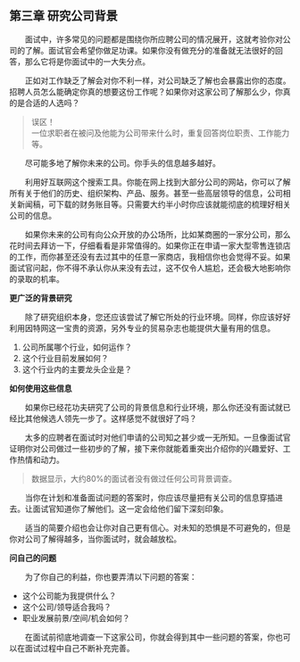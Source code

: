 ## 第三章 研究公司背景

&emsp;&emsp;面试中，许多常见的问题都是围绕你所应聘公司的情况展开，这就考验你对公司的了解。面试官会希望你做足功课。如果你没有做充分的准备就无法很好的回答，那么它将是你面试中的一大失分点。

&emsp;&emsp;正如对工作缺乏了解会对你不利一样，对公司缺乏了解也会暴露出你的态度。招聘人员怎么能确定你真的想要这份工作呢？如果你对这家公司了解那么少，你真的是合适的人选吗？

> 误区！  
> 一位求职者在被问及他能为公司带来什么时，重复回答岗位职责、工作能力等。

&emsp;&emsp;尽可能多地了解你未来的公司。你手头的信息越多越好。

&emsp;&emsp;利用好互联网这个搜索工具。你能在网上找到大部分公司的网站，你可以了解所有关于他们的历史、组织架构、产品、服务。甚至一些高层领导的信息，公司相关新闻稿，可下载的财务账目等。只需要大约半小时你应该就能彻底的梳理好相关公司的信息。

&emsp;&emsp;如果你未来的公司有向公众开放的办公场所，比如某商圈的一家分公司，那么花时间去拜访一下，仔细看看是非常值得的。如果你正在申请一家大型零售连锁店的工作，而你甚至还没有去过其中的任意一家商店，我相信你也会觉得不妥。如果面试官问起，你不得不承认你从来没有去过，这不仅令人尴尬，还会极大地影响你的录取的机率。

**更广泛的背景研究**

&emsp;&emsp;除了研究组织本身，您还应该尝试了解它所处的行业环境。同样，你应该好好利用因特网这一宝贵的资源，另外专业的贸易杂志也能提供大量有用的信息。

1. 公司所属哪个行业，如何运作？
2. 这个行业目前发展如何？
3. 这个行业内的主要龙头企业是？

**如何使用这些信息**

&emsp;&emsp;如果你已经花功夫研究了公司的背景信息和行业环境，那么你还没有面试就已经比其他候选人领先一步了。这样感觉不就很好了吗？

&emsp;&emsp;太多的应聘者在面试时对他们申请的公司知之甚少或一无所知。一旦像面试官证明你对公司做过一些初步的了解，接下来你就能着重突出介绍你的兴趣爱好、工作热情和动力。

> 数据显示，大约80%的面试者没有做过任何公司背景调查。

&emsp;&emsp;当你在计划和准备面试问题的答案时，你应该尽量把有关公司的信息穿插进去。让面试官知道你了解他们。这一定会给他们留下深刻印象。

&emsp;&emsp;适当的简要介绍也会让你对自己更有信心。对未知的恐惧是不可避免的，但是你对公司了解得越多，当你面试时，就会越放松。

**问自己的问题**

&emsp;&emsp;为了你自己的利益，你也要弄清以下问题的答案：

* 这个公司能为我提供什么？
* 这个公司/领导适合我吗？
* 职业发展前景/空间/机会如何？

&emsp;&emsp;在面试前彻底地调查一下这家公司，你就会得到其中一些问题的答案，你也可以在面试过程中自己不断补充完善。